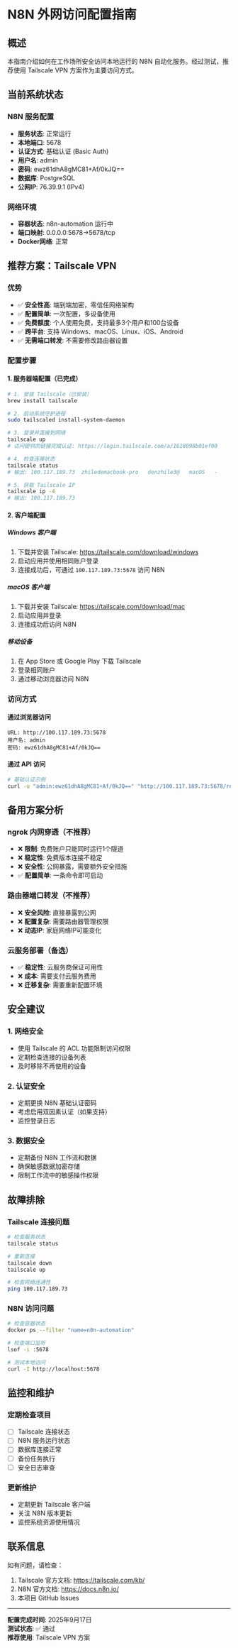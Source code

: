 # N8N 外网访问配置指南

## 概述

本指南介绍如何在工作场所安全访问本地运行的 N8N 自动化服务。经过测试，推荐使用 Tailscale VPN 方案作为主要访问方式。

## 当前系统状态

### N8N 服务配置
- **服务状态**: 正常运行
- **本地端口**: 5678
- **认证方式**: 基础认证 (Basic Auth)
- **用户名**: admin
- **密码**: ewz61dhA8gMC81+Af/0kJQ==
- **数据库**: PostgreSQL
- **公网IP**: 76.39.9.1 (IPv4)

### 网络环境
- **容器状态**: n8n-automation 运行中
- **端口映射**: 0.0.0.0:5678->5678/tcp
- **Docker网络**: 正常

## 推荐方案：Tailscale VPN

### 优势
- ✅ **安全性高**: 端到端加密，零信任网络架构
- ✅ **配置简单**: 一次配置，多设备使用
- ✅ **免费额度**: 个人使用免费，支持最多3个用户和100台设备
- ✅ **跨平台**: 支持 Windows、macOS、Linux、iOS、Android
- ✅ **无需端口转发**: 不需要修改路由器设置

### 配置步骤

#### 1. 服务器端配置（已完成）
```bash
# 1. 安装 Tailscale（已安装）
brew install tailscale

# 2. 启动系统守护进程
sudo tailscaled install-system-daemon

# 3. 登录并连接到网络
tailscale up
# 访问提供的链接完成认证: https://login.tailscale.com/a/1618098b01ef00

# 4. 检查连接状态
tailscale status
# 输出: 100.117.189.73  zhiledemacbook-pro   denzhile3@   macOS   -

# 5. 获取 Tailscale IP
tailscale ip -4
# 输出: 100.117.189.73
```

#### 2. 客户端配置

##### Windows 客户端
1. 下载并安装 Tailscale: https://tailscale.com/download/windows
2. 启动应用并使用相同账户登录
3. 连接成功后，可通过 `100.117.189.73:5678` 访问 N8N

##### macOS 客户端
1. 下载并安装 Tailscale: https://tailscale.com/download/mac
2. 启动应用并登录
3. 连接成功后访问 N8N

##### 移动设备
1. 在 App Store 或 Google Play 下载 Tailscale
2. 登录相同账户
3. 通过移动浏览器访问 N8N

### 访问方式

#### 通过浏览器访问
```
URL: http://100.117.189.73:5678
用户名: admin
密码: ewz61dhA8gMC81+Af/0kJQ==
```

#### 通过 API 访问
```bash
# 基础认证示例
curl -u "admin:ewz61dhA8gMC81+Af/0kJQ==" "http://100.117.189.73:5678/rest/workflows"
```

## 备用方案分析

### ngrok 内网穿透（不推荐）
- ❌ **限制**: 免费账户只能同时运行1个隧道
- ❌ **稳定性**: 免费版本连接不稳定
- ❌ **安全性**: 公网暴露，需要额外安全措施
- ✅ **配置简单**: 一条命令即可启动

### 路由器端口转发（不推荐）
- ❌ **安全风险**: 直接暴露到公网
- ❌ **配置复杂**: 需要路由器管理权限
- ❌ **动态IP**: 家庭网络IP可能变化

### 云服务部署（备选）
- ✅ **稳定性**: 云服务商保证可用性
- ❌ **成本**: 需要支付云服务费用
- ❌ **迁移复杂**: 需要重新配置环境

## 安全建议

### 1. 网络安全
- 使用 Tailscale 的 ACL 功能限制访问权限
- 定期检查连接的设备列表
- 及时移除不再使用的设备

### 2. 认证安全
- 定期更换 N8N 基础认证密码
- 考虑启用双因素认证（如果支持）
- 监控登录日志

### 3. 数据安全
- 定期备份 N8N 工作流和数据
- 确保敏感数据加密存储
- 限制工作流中的敏感操作权限

## 故障排除

### Tailscale 连接问题
```bash
# 检查服务状态
tailscale status

# 重新连接
tailscale down
tailscale up

# 检查网络连通性
ping 100.117.189.73
```

### N8N 访问问题
```bash
# 检查容器状态
docker ps --filter "name=n8n-automation"

# 检查端口监听
lsof -i :5678

# 测试本地访问
curl -I http://localhost:5678
```

## 监控和维护

### 定期检查项目
- [ ] Tailscale 连接状态
- [ ] N8N 服务运行状态
- [ ] 数据库连接正常
- [ ] 备份任务执行
- [ ] 安全日志审查

### 更新维护
- 定期更新 Tailscale 客户端
- 关注 N8N 版本更新
- 监控系统资源使用情况

## 联系信息

如有问题，请检查：
1. Tailscale 官方文档: https://tailscale.com/kb/
2. N8N 官方文档: https://docs.n8n.io/
3. 本项目 GitHub Issues

---

**配置完成时间**: 2025年9月17日  
**测试状态**: ✅ 通过  
**推荐使用**: Tailscale VPN 方案